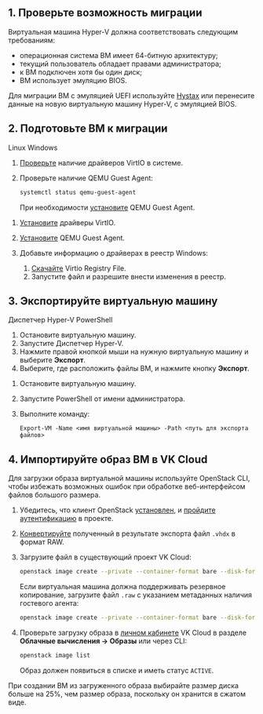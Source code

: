 ## 1. Проверьте возможность миграции

Виртуальная машина Hyper-V должна соответствовать следующим требованиям:

- операционная система ВМ имеет 64-битную архитектуру;
- текущий пользователь обладает правами администратора;
- к ВМ подключен хотя бы один диск;
- ВМ использует эмуляцию BIOS.

<info>

Для миграции ВМ с эмуляцией UEFI используйте [Hystax](/ru/additionals/hystax/migration) или перенесите данные на новую виртуальную машину Hyper-V, с эмуляцией BIOS.

</info>

## 2. Подготовьте ВМ к миграции

<tabs>
<tablist>
<tab>Linux</tab>
<tab>Windows</tab>
</tablist>
<tabpanel>

1. [Проверьте](https://www.tencentcloud.com/document/product/213/9929) наличие драйверов VirtIO в системе.
2. Проверьте наличие QEMU Guest Agent:

   ```bash
   systemctl status qemu-guest-agent
   ```

   При необходимости [установите](https://pve.proxmox.com/wiki/Qemu-guest-agent) QEMU Guest Agent.

</tabpanel>
<tabpanel>

1. [Установите](https://github.com/virtio-win/virtio-win-pkg-scripts/blob/master/README.md) драйверы VirtIO.
2. [Установите](https://pve.proxmox.com/wiki/Qemu-guest-agent) QEMU Guest Agent.
3. Добавьте информацию о драйверах в реестр Windows:

   1. [Скачайте](http://migration.platform9.com.s3-us-west-1.amazonaws.com/virtio.reg) Virtio Registry File.
   2. Запустите файл и разрешите внести изменения в реестр.

</tabpanel>
</tabs>

## 3. Экспортируйте виртуальную машину

<tabs>
<tablist>
<tab>Диспетчер Hyper-V</tab>
<tab>PowerShell</tab>
</tablist>
<tabpanel>

1. Остановите виртуальную машину.
2. Запустите Диспетчер Hyper-V.
3. Нажмите правой кнопкой мыши на нужную виртуальную машину и выберите **Экспорт**.
4. Выберите, где расположить файлы ВМ, и нажмите кнопку **Экспорт**.

</tabpanel>
<tabpanel>

1. Остановите виртуальную машину.
2. Запустите PowerShell от имени администратора.
3. Выполните команду:

   ```shell
   Export-VM -Name <имя виртуальной машины> -Path <путь для экспорта файлов>
   ```

</tabpanel>
</tabs>

## 4. Импортируйте образ ВМ в VK Cloud

Для загрузки образа виртуальной машины используйте OpenStack CLI, чтобы избежать возможных ошибок при обработке веб-интерфейсом файлов большого размера.

1. Убедитесь, что клиент OpenStack [установлен](/ru/manage/tools-for-using-services/openstack-cli#1_ustanovite_klient_openstack), и [пройдите аутентификацию](/ru/manage/tools-for-using-services/openstack-cli#3_proydite_autentifikaciyu) в проекте.
1. [Конвертируйте](/ru/base/iaas/use-cases/packer#1_konvertiruyte_obraz_v_format_raw) полученный в результате экспорта файл `.vhdx` в формат RAW.
1. Загрузите файл в существующий проект VK Cloud:

   ```bash
   openstack image create --private --container-format bare --disk-format raw --property store=s3 --file <путь_к_файлу.raw> <название_образа>
   ```

   Если виртуальная машина должна поддерживать резервное копирование, загрузите файл `.raw` с указанием метаданных наличия гостевого агента:

   ```bash
   openstack image create --private --container-format bare --disk-format raw --file <путь_к_файлу.raw> --property hw_qemu_guest_agent=yes --property store=s3 --property os_require_quiesce=yes <название_образа>
   ```

1. Проверьте загрузку образа в [личном кабинете](https://msk.cloud.vk.com/app/) VK Cloud в разделе **Облачные вычисления → Образы** или через CLI:

   ```bash
   openstack image list
   ```

   Образ должен появиться в списке и иметь статус `ACTIVE`.

<warn>

При создании ВМ из загруженного образа выбирайте размер диска больше на 25%, чем размер образа, поскольку он хранится в сжатом виде.

</warn>
